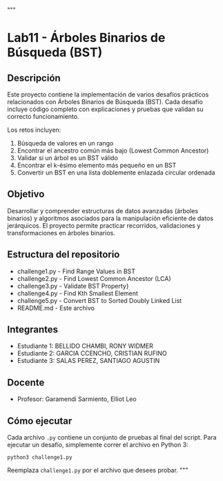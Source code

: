 """
# Lab11 - Árboles Binarios de Búsqueda (BST)

## Descripción
Este proyecto contiene la implementación de varios desafíos prácticos relacionados con Árboles Binarios de Búsqueda (BST). Cada desafío incluye código completo con explicaciones y pruebas que validan su correcto funcionamiento.

Los retos incluyen:

1. Búsqueda de valores en un rango  
2. Encontrar el ancestro común más bajo (Lowest Common Ancestor)  
3. Validar si un árbol es un BST válido  
4. Encontrar el k-ésimo elemento más pequeño en un BST  
5. Convertir un BST en una lista doblemente enlazada circular ordenada

## Objetivo
Desarrollar y comprender estructuras de datos avanzadas (árboles binarios) y algoritmos asociados para la manipulación eficiente de datos jerárquicos. El proyecto permite practicar recorridos, validaciones y transformaciones en árboles binarios.

## Estructura del repositorio
- challenge1.py - Find Range Values in BST
- challenge2.py - Find Lowest Common Ancestor (LCA)
- challenge3.py - Validate BST Property}
- challenge4.py - Find Kth Smallest Element
- challenge5.py - Convert BST to Sorted Doubly Linked List 
- README.md - Este archivo

## Integrantes
- Estudiante 1: BELLIDO CHAMBI, RONY WIDMER
- Estudiante 2: GARCIA CCENCHO, CRISTIAN RUFINO  
- Estudiante 3: SALAS PEREZ, SANTIAGO AGUSTIN

## Docente
- Profesor: Garamendi Sarmiento, Elliot Leo

## Cómo ejecutar
Cada archivo `.py` contiene un conjunto de pruebas al final del script. Para ejecutar un desafío, simplemente correr el archivo en Python 3:

    python3 challenge1.py

Reemplaza `challenge1.py` por el archivo que desees probar.
"""

